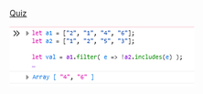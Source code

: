 [Quiz](https://twitter.com/ravinwashere/status/1369977411954044930?ref_src=twsrc%5Etfw%7Ctwcamp%5Etweetembed%7Ctwterm%5E1369977411954044930%7Ctwgr%5E%7Ctwcon%5Es1_c10&ref_url=https%3A%2F%2Fpublish.twitter.com%2F%3Fquery%3Dhttps3A2F2Ftwitter.com2Fravinwashere2Fstatus2F1369977411954044930widget%3DTweet)


![My Answer](https://github.com/EO4wellness/T-I-L/blob/main/JavaScript/Quiz/2021-03-11-JS-quiz.png)
